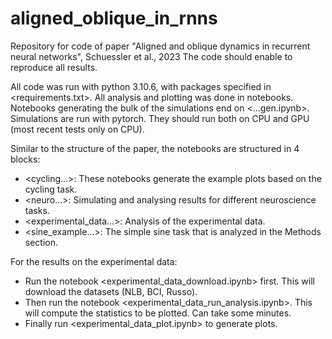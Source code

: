 # aligned_oblique_in_rnns
Repository for code of paper "Aligned and oblique dynamics in recurrent neural networks", Schuessler et al., 2023
The code should enable to reproduce all results. 


All code was run with python 3.10.6, with packages specified in <requirements.txt>.
All analysis and plotting was done in notebooks. Notebooks generating the bulk of the simulations end on <...gen.ipynb>. 
Simulations are run with pytorch. They should run both on CPU and GPU (most recent tests only on CPU).

Similar to the structure of the paper, the notebooks are structured in 4 blocks:
- <cycling...>: These notebooks generate the example plots based on the cycling task.
- <neuro...>: Simulating and analysing results for different neuroscience tasks.
- <experimental_data...>: Analysis of the experimental data.
- <sine_example...>: The simple sine task that is analyzed in the Methods section.

For the results on the experimental data:
- Run the notebook <experimental_data_download.ipynb> first. This will download the datasets (NLB, BCI, Russo).
- Then run the notebook <experimental_data_run_analysis.ipynb>. This will compute the statistics to be plotted. Can take some minutes.
- Finally run <experimental_data_plot.ipynb> to generate plots. 

